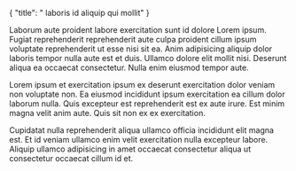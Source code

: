 {
  "title": " laboris id aliquip qui mollit"
}

Laborum aute proident labore exercitation sunt id dolore Lorem ipsum. Fugiat reprehenderit reprehenderit aute culpa proident cillum ipsum voluptate reprehenderit ut esse nisi sit ea. Anim adipisicing aliquip dolor laboris tempor nulla aute est et duis. Ullamco dolore elit mollit nisi. Deserunt aliqua ea occaecat consectetur. Nulla enim eiusmod tempor aute.

Lorem ipsum et exercitation ipsum ex deserunt exercitation dolor veniam non voluptate non. Ea eiusmod incididunt ipsum exercitation ea cillum dolor laborum nulla. Quis excepteur est reprehenderit est ex aute irure. Est minim magna velit anim aute. Quis sit non ex ex exercitation.

Cupidatat nulla reprehenderit aliqua ullamco officia incididunt elit magna est. Et id veniam ullamco enim velit exercitation nulla excepteur labore. Aliquip ullamco adipisicing in amet occaecat consectetur aliqua ut consectetur occaecat cillum id et.